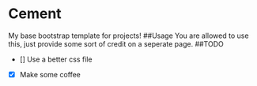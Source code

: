 # Cement
My base bootstrap template for projects!
##Usage
You are allowed to use this, just provide some sort of credit on a seperate page. 
##TODO
* [] Use a better css file
* [X] Make some coffee 
